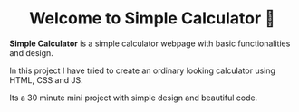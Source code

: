 <h1 align="center">Welcome to Simple Calculator 👋</h1>

<strong>Simple Calculator</strong> is a simple calculator webpage with basic functionalities and design.

In this project I have tried to create an ordinary looking calculator using HTML, CSS and JS.

Its a 30 minute mini project with simple design and beautiful code.
